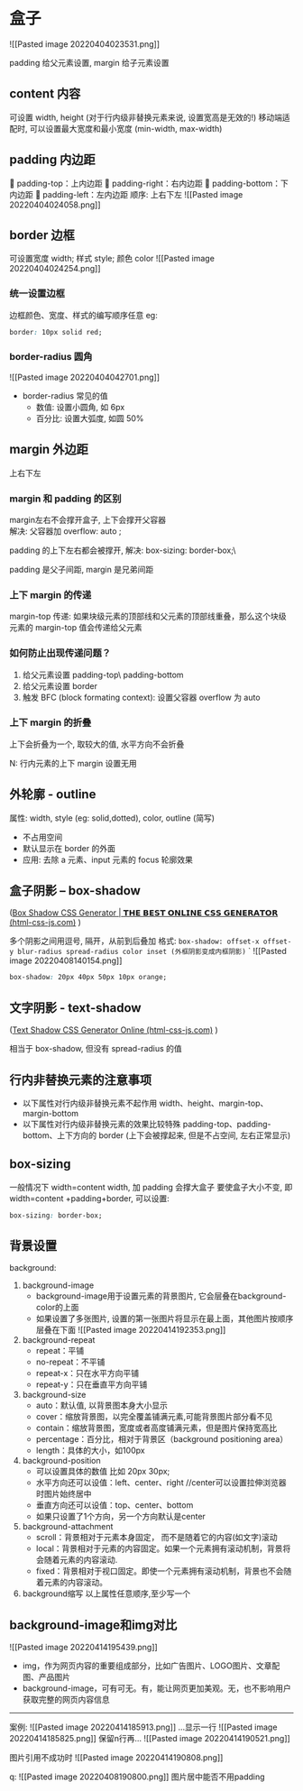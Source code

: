 # 盒子
![[Pasted image 20220404023531.png]]

padding 给父元素设置, margin 给子元素设置

## content 内容
可设置 width, height  (对于行内级非替换元素来说, 设置宽高是无效的!)
移动端适配时, 可以设置最大宽度和最小宽度 (min-width, max-width)

## padding 内边距
 padding-top：上内边距  padding-right：右内边距  padding-bottom：下内边距  padding-left：左内边距
顺序: 上右下左
![[Pasted image 20220404024058.png]]

## border 边框
可设置宽度 width; 样式 style; 颜色 color
![[Pasted image 20220404024254.png]]
### 统一设置边框
边框颜色、宽度、样式的编写顺序任意
eg: 
```css
border: 10px solid red;
```

### border-radius 圆角
![[Pasted image 20220404042701.png]]

- border-radius 常见的值
	 - 数值: 设置小圆角, 如 6px
	 - 百分比: 设置大弧度, 如圆 50%

## margin 外边距
上右下左
### margin 和 padding 的区别
margin左右不会撑开盒子, 上下会撑开父容器  
解决: 父容器加 overflow: auto ;

padding 的上下左右都会被撑开, 
解决: box-sizing: border-box;\

padding 是父子间距, margin 是兄弟间距

### 上下 margin 的传递
margin-top 传递: 如果块级元素的顶部线和父元素的顶部线重叠，那么这个块级元素的 margin-top 值会传递给父元素
### 如何防止出现传递问题？ 
1. 给父元素设置 padding-top\ padding-bottom 
2. 给父元素设置 border  
3. 触发 BFC (block formating context): 设置父容器 overflow 为 auto 

### 上下 margin 的折叠
上下会折叠为一个, 取较大的值, 水平方向不会折叠

N:
行内元素的上下 margin 设置无用

## 外轮廓 - outline
属性: width, style (eg: solid,dotted), color, outline (简写)
- 不占用空间 
-  默认显示在 border 的外面
- 应用: 去除 a 元素、input 元素的 focus 轮廓效果

## 盒子阴影 – box-shadow
([Box Shadow CSS Generator | 𝗧𝗛𝗘 𝗕𝗘𝗦𝗧 𝗢𝗡𝗟𝗜𝗡𝗘 𝗖𝗦𝗦 𝗚𝗘𝗡𝗘𝗥𝗔𝗧𝗢𝗥 (html-css-js.com)](https://html-css-js.com/css/generator/box-shadow/) )

多个阴影之间用逗号, 隔开，从前到后叠加
格式: `box-shadow: offset-x offset-y blur-radius spread-radius color inset (外框阴影变成内框阴影)` `
![[Pasted image 20220408140154.png]]
```css
box-shadow: 20px 40px 50px 10px orange;
```

## 文字阴影 - text-shadow
([Text Shadow CSS Generator Online (html-css-js.com)](https://html-css-js.com/css/generator/text-shadow/) )

相当于 box-shadow, 但没有 spread-radius 的值


## 行内非替换元素的注意事项
- 以下属性对行内级非替换元素不起作用 
width、height、margin-top、margin-bottom
- 以下属性对行内级非替换元素的效果比较特殊 
padding-top、padding-bottom、上下方向的 border
(上下会被撑起来, 但是不占空间, 左右正常显示)

## box-sizing
一般情况下 width=content width, 加 padding 会撑大盒子
要使盒子大小不变, 即 width=content +padding+border,
可以设置: 
```css
box-sizing: border-box;
``` 

## 背景设置
background:
1. background-image
	- background-image用于设置元素的背景图片,  它会层叠在background-color的上面
	- 如果设置了多张图片, 设置的第一张图片将显示在最上面，其他图片按顺序层叠在下面
![[Pasted image 20220414192353.png]]
3. background-repeat
	- repeat：平铺  
	- no-repeat：不平铺  
	- repeat-x：只在水平方向平铺  
	- repeat-y：只在垂直平方向平铺
4. background-size
	- auto：默认值, 以背景图本身大小显示 
	- cover：缩放背景图，以完全覆盖铺满元素,可能背景图片部分看不见 
	- contain：缩放背景图，宽度或者高度铺满元素，但是图片保持宽高比 
	- percentage：百分比，相对于背景区（background positioning area） 
	- length：具体的大小，如100px
5. background-position
	- 可以设置具体的数值 比如 20px 30px; 
	- 水平方向还可以设值：left、center、right   //center可以设置拉伸浏览器时图片始终居中
	-  垂直方向还可以设值：top、center、bottom 
	-  如果只设置了1个方向，另一个方向默认是center
6.  background-attachment
	- scroll：背景相对于元素本身固定， 而不是随着它的内容(如文字)滚动 
	-  local：背景相对于元素的内容固定。如果一个元素拥有滚动机制，背景将会随着元素的内容滚动. 
	-  fixed：背景相对于视口固定。即使一个元素拥有滚动机制，背景也不会随着元素的内容滚动。
1. background缩写
以上属性任意顺序,至少写一个

## background-image和img对比
![[Pasted image 20220414195439.png]]
- img，作为网页内容的重要组成部分，比如广告图片、LOGO图片、文章配图、产品图片 
-  background-image，可有可无。有，能让网页更加美观。无，也不影响用户获取完整的网页内容信息




----

案例:
![[Pasted image 20220414185913.png]]
...显示一行
![[Pasted image 20220414185825.png]]
保留n行再...
![[Pasted image 20220414190521.png]]

图片引用不成功时
![[Pasted image 20220414190808.png]]

q:
![[Pasted image 20220408190800.png]]
图片居中能否不用padding
